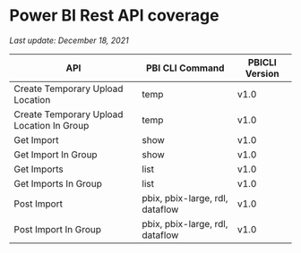 # Power BI Rest API coverage

_Last update: December 18, 2021_

| API                                       | PBI CLI Command                 | PBICLI Version |
| ----------------------------------------- | ------------------------------- | -------------- |
| Create Temporary Upload Location          | temp                            | v1.0           |
| Create Temporary Upload Location In Group | temp                            | v1.0           |
| Get Import                                | show                            | v1.0           |
| Get Import In Group                       | show                            | v1.0           |
| Get Imports                               | list                            | v1.0           |
| Get Imports In Group                      | list                            | v1.0           |
| Post Import                               | pbix, pbix-large, rdl, dataflow | v1.0           |
| Post Import In Group                      | pbix, pbix-large, rdl, dataflow | v1.0           |
